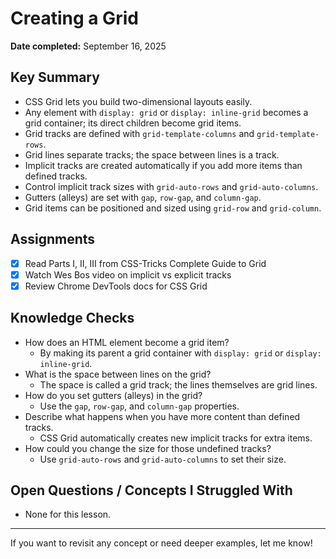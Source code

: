 # Creating a Grid

**Date completed:** September 16, 2025

## Key Summary
- CSS Grid lets you build two-dimensional layouts easily.
- Any element with `display: grid` or `display: inline-grid` becomes a grid container; its direct children become grid items.
- Grid tracks are defined with `grid-template-columns` and `grid-template-rows`.
- Grid lines separate tracks; the space between lines is a track.
- Implicit tracks are created automatically if you add more items than defined tracks.
- Control implicit track sizes with `grid-auto-rows` and `grid-auto-columns`.
- Gutters (alleys) are set with `gap`, `row-gap`, and `column-gap`.
- Grid items can be positioned and sized using `grid-row` and `grid-column`.

## Assignments
- [x] Read Parts I, II, III from CSS-Tricks Complete Guide to Grid
- [x] Watch Wes Bos video on implicit vs explicit tracks
- [x] Review Chrome DevTools docs for CSS Grid

## Knowledge Checks
- How does an HTML element become a grid item?
  - By making its parent a grid container with `display: grid` or `display: inline-grid`.
- What is the space between lines on the grid?
  - The space is called a grid track; the lines themselves are grid lines.
- How do you set gutters (alleys) in the grid?
  - Use the `gap`, `row-gap`, and `column-gap` properties.
- Describe what happens when you have more content than defined tracks.
  - CSS Grid automatically creates new implicit tracks for extra items.
- How could you change the size for those undefined tracks?
  - Use `grid-auto-rows` and `grid-auto-columns` to set their size.

## Open Questions / Concepts I Struggled With
- None for this lesson.

---
If you want to revisit any concept or need deeper examples, let me know!
